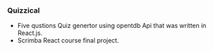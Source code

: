 ### Quizzical

- Five qustions Quiz genertor using opentdb Api that was written in React.js.
- Scrimba React course final project.
